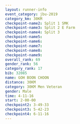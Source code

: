 ```yaml
---
layout: runner-info 
event_category: jbu-2019 
category_km: 30KM 
checkpoint-name2: Split 1 SMK 
checkpoint-name3: Split 2 E Farm 
checkpoint-name4: Split 3 
checkpoint-name5: 
checkpoint-name6: 
checkpoint-name7: 
checkpoint-name8: 
checkpoint-name9: 
overall_rank: 69
gender_rank: 56
category_rank: 17
bib: 32085
name: GOH BOON CHOON
distance: 30KM
category: 30KM Men Veteran
gender: Male
time: 4-11-16
start: 2-00-00
checkpoint2: 3-49-33
checkpoint3: 5-42-23
checkpoint4: 6-11-16
---
```


